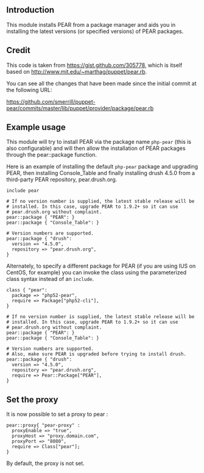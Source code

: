 ## Introduction

This module installs PEAR from a package manager and aids you in installing
the latest versions (or specified versions) of PEAR packages.

## Credit

This code is taken from https://gist.github.com/305778, which is itself based on
http://www.mit.edu/~marthag/puppet/pear.rb.

You can see all the changes that have been made since the initial commit at the
following URL:

https://github.com/smerrill/puppet-pear/commits/master/lib/puppet/provider/package/pear.rb

## Example usage

This module will try to install PEAR via the package name `php-pear` (this is
also configurable) and will then allow the installation of PEAR packages
through the pear::package function.

Here is an example of installing the default `php-pear` package and upgrading
PEAR, then installing Console_Table and finally installing drush 4.5.0 from a
third-party PEAR repository, pear.drush.org.

```puppet
include pear

# If no version number is supplied, the latest stable release will be
# installed. In this case, upgrade PEAR to 1.9.2+ so it can use
# pear.drush.org without complaint.
pear::package { "PEAR": }
pear::package { "Console_Table": }

# Version numbers are supported.
pear::package { "drush":
  version => "4.5.0",
  repository => "pear.drush.org",
}
```

Alternately, to specify a different package for PEAR (if you are using IUS
on CentOS, for example) you can invoke the class using the parameterized
class syntax instead of an `include`.

```puppet
class { "pear":
  package => "php52-pear",
  require => Package["php52-cli"],
}

# If no version number is supplied, the latest stable release will be
# installed. In this case, upgrade PEAR to 1.9.2+ so it can use
# pear.drush.org without complaint.
pear::package { "PEAR": }
pear::package { "Console_Table": }

# Version numbers are supported.
# Also, make sure PEAR is upgraded before trying to install drush.
pear::package { "drush":
  version => "4.5.0",
  repository => "pear.drush.org",
  require => Pear::Package["PEAR"],
}
```

## Set the proxy

It is now possible to set a proxy to pear : 

```puppet
pear::proxy{ "pear-proxy" :
  proxyEnable => "true", 
  proxyHost => "proxy.domain.com",
  proxyPort => "8080",
  require => Class["pear"];
}
```

By default, the proxy is not set.
